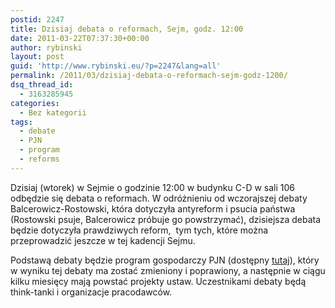 ```yaml
---
postid: 2247
title: Dzisiaj debata o reformach, Sejm, godz. 12:00
date: 2011-03-22T07:37:30+00:00
author: rybinski
layout: post
guid: 'http://www.rybinski.eu/?p=2247&lang=all'
permalink: /2011/03/dzisiaj-debata-o-reformach-sejm-godz-1200/
dsq_thread_id:
  - 3163285945
categories:
  - Bez kategorii
tags:
  - debate
  - PJN
  - program
  - reforms
---
```

Dzisiaj (wtorek) w Sejmie o godzinie 12:00 w budynku C-D w sali 106 odbędzie się debata o reformach. W odróżnieniu od wczorajszej debaty Balcerowicz-Rostowski, która dotyczyła antyreform i psucia państwa (Rostowski psuje, Balcerowicz próbuje go powstrzymać), dzisiejsza debata będzie dotyczyła prawdziwych reform,  tym tych, które można przeprowadzić jeszcze w tej kadencji Sejmu.

Podstawą debaty będzie program gospodarczy PJN (dostępny [tutaj](http://resources.rybinski.eu/resources/viewResource:a9ff67fc-544d-11e0-a681-001b24eff4d8)), który w wyniku tej debaty ma zostać zmieniony i poprawiony, a następnie w ciągu kilku miesięcy mają powstać projekty ustaw. Uczestnikami debaty będą think-tanki i organizacje pracodawców.
